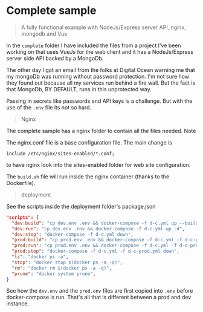 # Complete sample

> A fully functional example with NodeJs/Express server API, nginx, mongodb and Vue

In the ```complete``` folder I have included the files from a project I've been working on
that uses VueJs for the web client and it has a NodeJs/Express server side API backed by
a MongoDb.

The other day I got an email from the folks at Digital Ocean warning me that my 
mongoDb was running without password protection.  I'm not sure how they found out
because all my services run behind a fire wall. But the fact is that MongoDb, BY DEFAULT,
runs in this unprotected way. 

Passing in secrets like passwords and API keys is a challenge. But with the use of the
```.env``` file its not so hard.

> Nginx

The complete sample has a nginx folder to contain all the files needed. Note

The nginx.conf file is a base configuration file. The main change is
```
include /etc/nginx/sites-enabled/*.conf;
```
to have nginx look into the sites-enabled folder for web site configuration.

The ```build.sh``` file will run inside the nginx container (thanks to the Dockerfile).


> deployment

See the scripts inside the deployment folder's package.json
```json
"scripts": {
  "dev:build": "cp dev.env .env && docker-compose -f d-c.yml up --build",
  "dev:run": "cp dev.env .env && docker-compose -f d-c.yml up -d",
  "dev:stop": "docker-compose -f d-c.yml down",
  "prod:build": "cp prod.env .env && docker-compose -f d-c.yml -f d-c-prod.yml up --build",
  "prod:run": "cp prod.env .env && docker-compose -f d-c.yml -f d-c-prod.yml up -d",
  "prod:stop": "docker-compose -f d-c.yml -f d-c-prod.yml down",
  "ls": "docker ps -a",
  "stop": "docker stop $(docker ps -a -q)",
  "rm": "docker rm $(docker ps -a -q)",
  "prune": "docker system prune",
}
```

See how the ```dev.env``` and the ```prod.env``` files are first copied into ```.env``` before 
docker-compose is run.  That's all that is different between a prod and dev instance.


